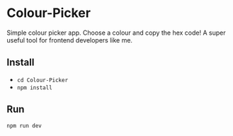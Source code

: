 # Colour-Picker
Simple colour picker app. Choose a colour and copy the hex code! A super useful tool for frontend developers like me.

## Install
- ``cd Colour-Picker``
- ``npm install``

## Run
``npm run dev``